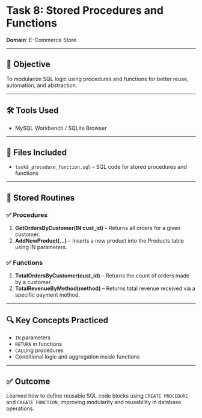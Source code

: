 # Task 8: Stored Procedures and Functions  
**Domain**: E-Commerce Store

---

## 🎯 Objective  
To modularize SQL logic using procedures and functions for better reuse, automation, and abstraction.

---

## 🛠 Tools Used  
- MySQL Workbench / SQLite Browser

---

## 📁 Files Included
- `task8_procedure_function.sql` – SQL code for stored procedures and functions

---

## 🧾 Stored Routines

### ✅ Procedures
1. **GetOrdersByCustomer(IN cust_id)** – Returns all orders for a given customer.
2. **AddNewProduct(...)** – Inserts a new product into the Products table using IN parameters.

### ✅ Functions
1. **TotalOrdersByCustomer(cust_id)** – Returns the count of orders made by a customer.
2. **TotalRevenueByMethod(method)** – Returns total revenue received via a specific payment method.

---

## 🔍 Key Concepts Practiced
- `IN` parameters
- `RETURN` in functions
- `CALL`ing procedures
- Conditional logic and aggregation inside functions

---

## ✅ Outcome
Learned how to define reusable SQL code blocks using `CREATE PROCEDURE` and `CREATE FUNCTION`, improving modularity and reusability in database operations.
